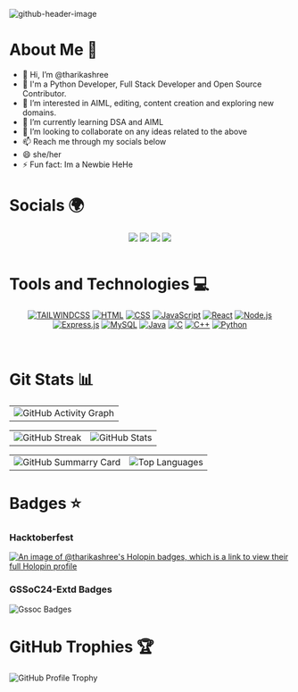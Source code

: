 ![github-header-image](https://github.com/user-attachments/assets/8125d93e-6ca1-4f22-844a-fe05b6403417)

# About Me 💫

- 👋 Hi, I’m @tharikashree
- 👻 I'm a Python Developer, Full Stack Developer and Open Source Contributor.
- 👀 I’m interested in AIML, editing, content creation and exploring new domains. 
- 🌱 I’m currently learning DSA and AIML
- 💞️ I’m looking to collaborate on any ideas related to the above
- 📫 Reach me through my socials below
- 😄 she/her
- ⚡ Fun fact: Im a Newbie HeHe


# Socials 🌍

 <div align="center">
  <a href="https://in.linkedin.com/in/tharika-shree-r" target="blank"><img align="center" src="https://img.shields.io/badge/linkedin-%230077B5.svg?style=for-the-badge&logo=linkedin&logoColor=white"  /></a>
<a href="https://tharika-shree-r-portfolio.vercel.app/"><img align="center" src="https://img.shields.io/badge/Portfolio-black?style=for-the-badge&logo=vercel"/></a>
<a href="mailto:tharikashreer88@gmail.com"><img align="center" src="https://img.shields.io/badge/Gmail-D14836?style=for-the-badge&logo=gmail&logoColor=white" /></a>
<a href="https://www.instagram.com/tharika_shree_r/profilecard/?igsh=MWIxcWdhY3cwOWExdA==" target="blank"><img align="center" src="https://img.shields.io/badge/Instagram-%23E4405F.svg?style=for-the-badge&logo=Instagram&logoColor=white" /></a>
 </div>
<br>

# Tools and Technologies 💻

<div align="center">

[![TAILWINDCSS](https://img.shields.io/badge/tailwindcss-%2338B2AC.svg?style=for-the-badge&logo=tailwind-css&logoColor=white)](#)
[![HTML](https://img.shields.io/badge/html5-%23E34F26.svg?style=for-the-badge&logo=html5&logoColor=white)](#)
[![CSS](https://img.shields.io/badge/css3-%231572B6.svg?style=for-the-badge&logo=css3&logoColor=white)](#)
[![JavaScript](https://img.shields.io/badge/javascript-%23323330.svg?style=for-the-badge&logo=javascript&logoColor=%23F7DF1E)](#)
[![React](https://img.shields.io/badge/react-%2320232a.svg?style=for-the-badge&logo=react&logoColor=%2361DAFB)](#)
[![Node.js](https://img.shields.io/badge/node.js-6DA55F?style=for-the-badge&logo=node.js&logoColor=white)](#)
[![Express.js](https://img.shields.io/badge/express.js-%23404d59.svg?style=for-the-badge&logo=express&logoColor=%2361DAFB)](#)
[![MySQL](https://img.shields.io/badge/mysql-4479A1.svg?style=for-the-badge&logo=mysql&logoColor=white)](#)
[![Java](https://img.shields.io/badge/java-%23ED8B00.svg?style=for-the-badge&logo=openjdk&logoColor=white)](#)
[![C](https://img.shields.io/badge/c-%2300599C.svg?style=for-the-badge&logo=c&logoColor=white)](#)
[![C++](https://img.shields.io/badge/c++-%2300599C.svg?style=for-the-badge&logo=c%2B%2B&logoColor=white)](#)
[![Python](https://img.shields.io/badge/python-3670A0?style=for-the-badge&logo=python&logoColor=ffdd54)](#)

</div>
<br>

# Git Stats 📊

<table>
 <tr>
    <td>
      <img src="https://github-readme-activity-graph.vercel.app/graph?username=tharikashree&theme=tokyo-night&point=bb9af7&line=bb9af7&area=true&area_color=bb9af7&hide_border=true" alt="GitHub Activity Graph"/>
     </td>
   </tr>
</table>
<table>
  <tr>
    <td>
      <img src="https://github-readme-streak-stats.herokuapp.com?user=tharikashree&theme=tokyonight&hide_border=true" alt="GitHub Streak"/>
    </td>
   <td>
      <img 
       src="https://github-readme-stats.vercel.app/api?username=tharikashree&theme=tokyonight&show_icons=true&hide_border=true&count_private=true&hide=stars,issues&show=prs_merged,prs_merged_percentage&rank_icon=github" alt="GitHub Stats"/>
    </td>
   </tr>
</table>
<table>
 <td>
      <img src="https://github-profile-summary-cards.vercel.app/api/cards/profile-details?username=tharikashree&theme=tokyonight" alt="GitHub Summarry Card"/>
 </td>
    <td>
      <img src="https://github-readme-stats.vercel.app/api/top-langs/?username=tharikashree&theme=tokyonight&layout=donut&hide_border=true" alt="Top Languages"/>
    </td>
  
</table>

# Badges ⭐

### Hacktoberfest

<a href="https://holopin.io/@tharikashree">
  <img src="https://holopin.me/tharikashree" alt="An image of @tharikashree's Holopin badges, which is a link to view their full Holopin profile">
</a>

### GSSoC24-Extd Badges
![Gssoc Badges](https://github.com/user-attachments/assets/59ffff9a-f49c-4754-b09b-65388b04e0c1)


# GitHub Trophies 🏆

<div>
    <img src="https://github-profile-trophy.vercel.app/?username=tharikashree&theme=tokyonight&no-frame=false&no-bg=false&margin-w=6" alt="GitHub Profile Trophy">
</div>

<!---
tharikashree/tharikashree is a ✨ special ✨ repository because its `README.md` (this file) appears on your GitHub profile.
You can click the Preview link to take a look at your changes.
--->
